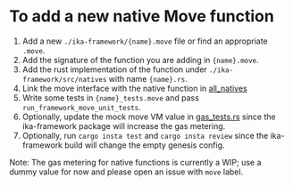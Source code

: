 # To add a new native Move function

1. Add a new `./ika-framework/{name}.move` file or find an appropriate `.move`.
2. Add the signature of the function you are adding in `{name}.move`. 
3. Add the rust implementation of the function under `./ika-framework/src/natives` with name `{name}.rs`.
4. Link the move interface with the native function in [all_natives](https://github.com/MystenLabs/sui/blob/main/crates/ika-framework/src/natives/mod.rs#L23)
5. Write some tests in `{name}_tests.move` and pass `run_framework_move_unit_tests`.
6. Optionally, update the mock move VM value in [gas_tests.rs](https://github.com/MystenLabs/sui/blob/276356e168047cdfce71814cb14403f4653a3656/crates/ika-core/src/unit_tests/gas_tests.rs) since the ika-framework package will increase the gas metering.
7. Optionally, run `cargo insta test` and `cargo insta review` since the ika-framework build will change the empty genesis config.

Note: The gas metering for native functions is currently a WIP; use a dummy value for now and please open an issue with `move` label.
